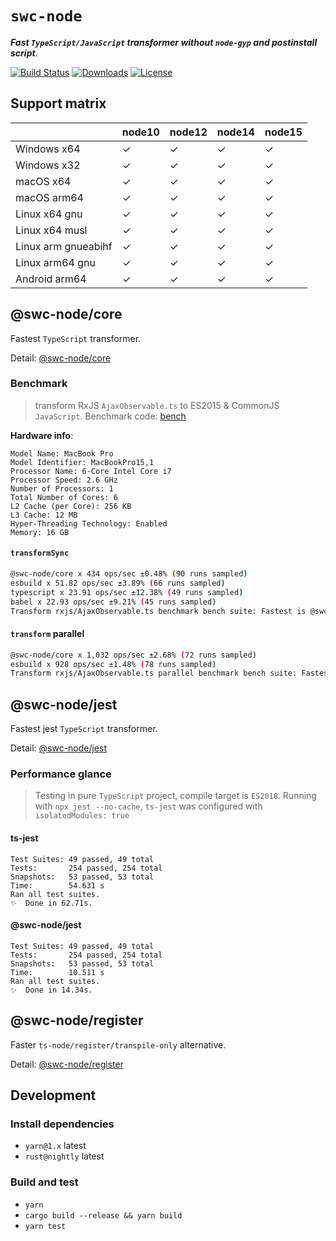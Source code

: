 # `swc-node`

**_Fast `TypeScript/JavaScript` transformer without `node-gyp` and postinstall script_**.

<p>
  <a href="https://github.com/Brooooooklyn/swc-node/actions"><img src="https://github.com/Brooooooklyn/swc-node/workflows/CI/badge.svg" alt="Build Status" /></a>
  <a href="https://npmcharts.com/compare/@swc-node/core?minimal=true"><img src="https://img.shields.io/npm/dm/@swc-node/core.svg?sanitize=true" alt="Downloads" /></a>
  <a href="https://github.com/Brooooooklyn/swc-node/blob/master/LICENSE"><img src="https://img.shields.io/npm/l/@swc-node/core.svg?sanitize=true" alt="License" /></a>
</p>

## Support matrix

|                     | node10 | node12 | node14 | node15 |
| ------------------- | ------ | ------ | ------ | ------ |
| Windows x64         | ✓      | ✓      | ✓      | ✓      |
| Windows x32         | ✓      | ✓      | ✓      | ✓      |
| macOS x64           | ✓      | ✓      | ✓      | ✓      |
| macOS arm64         | ✓      | ✓      | ✓      | ✓      |
| Linux x64 gnu       | ✓      | ✓      | ✓      | ✓      |
| Linux x64 musl      | ✓      | ✓      | ✓      | ✓      |
| Linux arm gnueabihf | ✓      | ✓      | ✓      | ✓      |
| Linux arm64 gnu     | ✓      | ✓      | ✓      | ✓      |
| Android arm64       | ✓      | ✓      | ✓      | ✓      |

## @swc-node/core

Fastest `TypeScript` transformer.

Detail: [@swc-node/core](./packages/core)

### Benchmark

> transform RxJS `AjaxObservable.ts` to ES2015 & CommonJS `JavaScript`. Benchmark code: [bench](./bench/index.js)

**Hardware info**:

```
Model Name: MacBook Pro
Model Identifier: MacBookPro15,1
Processor Name: 6-Core Intel Core i7
Processor Speed: 2.6 GHz
Number of Processors: 1
Total Number of Cores: 6
L2 Cache (per Core): 256 KB
L3 Cache: 12 MB
Hyper-Threading Technology: Enabled
Memory: 16 GB
```

#### `transformSync`

```bash
@swc-node/core x 434 ops/sec ±0.48% (90 runs sampled)
esbuild x 51.82 ops/sec ±3.89% (66 runs sampled)
typescript x 23.91 ops/sec ±12.38% (49 runs sampled)
babel x 22.93 ops/sec ±9.21% (45 runs sampled)
Transform rxjs/AjaxObservable.ts benchmark bench suite: Fastest is @swc-node/core
```

#### `transform` parallel

```bash
@swc-node/core x 1,032 ops/sec ±2.68% (72 runs sampled)
esbuild x 928 ops/sec ±1.48% (78 runs sampled)
Transform rxjs/AjaxObservable.ts parallel benchmark bench suite: Fastest is @swc-node/core
```

## @swc-node/jest

Fastest jest `TypeScript` transformer.

Detail: [@swc-node/jest](./packages/jest)

### Performance glance

> Testing in pure `TypeScript` project, compile target is `ES2018`.
> Running with `npx jest --no-cache`, `ts-jest` was configured with `isolatedModules: true`

#### ts-jest

```
Test Suites: 49 passed, 49 total
Tests:       254 passed, 254 total
Snapshots:   53 passed, 53 total
Time:        54.631 s
Ran all test suites.
✨  Done in 62.71s.
```

#### @swc-node/jest

```
Test Suites: 49 passed, 49 total
Tests:       254 passed, 254 total
Snapshots:   53 passed, 53 total
Time:        10.511 s
Ran all test suites.
✨  Done in 14.34s.
```

## @swc-node/register

Faster `ts-node/register/transpile-only` alternative.

Detail: [@swc-node/register](./packages/register)

## Development

### Install dependencies

- `yarn@1.x` latest
- `rust@nightly` latest

### Build and test

- `yarn`
- `cargo build --release && yarn build`
- `yarn test`
